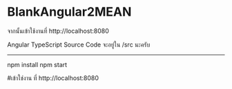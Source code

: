 # BlankAngular2MEAN

จากนั้นเข้าใช้งานที่ http://localhost:8080

Angular TypeScript Source Code จะอยู่ใน /src นะครับ

************************************************************************************************
npm install
npm start

#เข้าใช่งาน ที่ http://localhost:8080